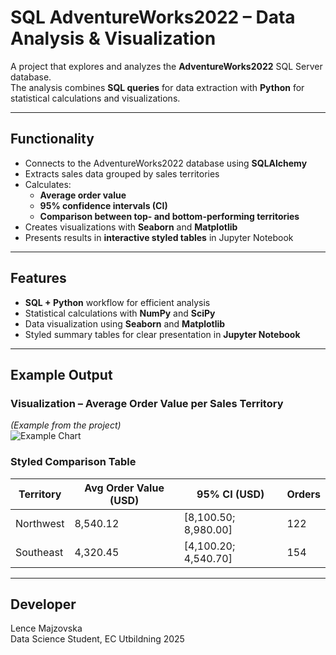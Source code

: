 # SQL AdventureWorks2022 – Data Analysis & Visualization

A project that explores and analyzes the **AdventureWorks2022** SQL Server database.  
The analysis combines **SQL queries** for data extraction with **Python** for statistical calculations and visualizations.

---

## Functionality

- Connects to the AdventureWorks2022 database using **SQLAlchemy**
- Extracts sales data grouped by sales territories
- Calculates:
  - **Average order value**
  - **95% confidence intervals (CI)**
  - **Comparison between top- and bottom-performing territories**
- Creates visualizations with **Seaborn** and **Matplotlib**
- Presents results in **interactive styled tables** in Jupyter Notebook

---

## Features

- **SQL + Python** workflow for efficient analysis  
- Statistical calculations with **NumPy** and **SciPy**  
- Data visualization using **Seaborn** and **Matplotlib**  
- Styled summary tables for clear presentation in **Jupyter Notebook**  

---

## Example Output

### Visualization – Average Order Value per Sales Territory
*(Example from the project)*  
![Example Chart](docs/example_plot.png)

### Styled Comparison Table
| Territory      | Avg Order Value (USD) | 95% CI (USD)         | Orders |
|----------------|-----------------------|----------------------|--------|
| Northwest      | 8,540.12               | [8,100.50; 8,980.00] |  122   |
| Southeast      | 4,320.45               | [4,100.20; 4,540.70] |  154   |

---

## Developer

Lence Majzovska  
Data Science Student, EC Utbildning 2025

